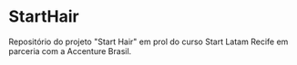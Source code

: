 # StartHair
Repositório do projeto "Start Hair" em prol do curso Start Latam Recife em parceria com a Accenture Brasil.
